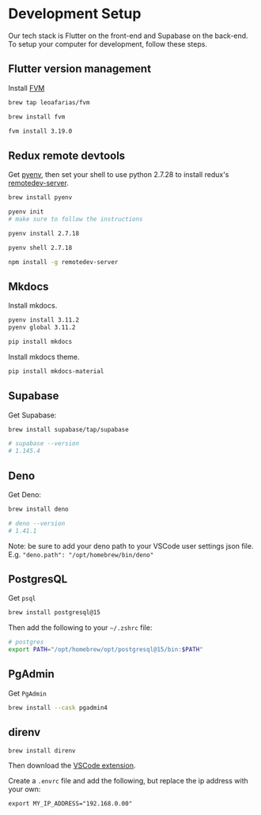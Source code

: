 # Development Setup

Our tech stack is Flutter on the front-end and Supabase on the back-end. To
setup your computer for development, follow these steps.

## Flutter version management

Install [FVM](https://fvm.app/)

```sh
brew tap leoafarias/fvm

brew install fvm

fvm install 3.19.0
```

## Redux remote devtools

Get [pyenv](https://github.com/pyenv/pyenv), then set your shell to use python
2.7.28 to install redux's
[remotedev-server](https://www.npmjs.com/package/remotedev-server).

```sh
brew install pyenv
```

```sh
pyenv init
# make sure to follow the instructions
```

```sh
pyenv install 2.7.18
```

```sh
pyenv shell 2.7.18

npm install -g remotedev-server
```

## Mkdocs

Install mkdocs.

```sh
pyenv install 3.11.2
pyenv global 3.11.2

pip install mkdocs
```

Install mkdocs theme.

```sh
pip install mkdocs-material
```

## Supabase

Get Supabase:

```sh
brew install supabase/tap/supabase

# supabase --version 
# 1.145.4
```

## Deno

Get Deno:

```sh
brew install deno

# deno --version
# 1.41.1
```

Note: be sure to add your deno path to your VSCode user settings json file. E.g. `"deno.path": "/opt/homebrew/bin/deno"`

## PostgresQL

Get `psql`

```sh
brew install postgresql@15
```

Then add the following to your `~/.zshrc` file:

```sh
# postgres
export PATH="/opt/homebrew/opt/postgresql@15/bin:$PATH"
```

## PgAdmin

Get `PgAdmin`

```sh
brew install --cask pgadmin4
```

## direnv

```sh
brew install direnv
```

Then download the [VSCode extension](https://marketplace.visualstudio.com/items?itemName=mkhl.direnv).

Create a `.envrc` file and add the following, but replace the ip address with your own:

```env
export MY_IP_ADDRESS="192.168.0.00"
```
